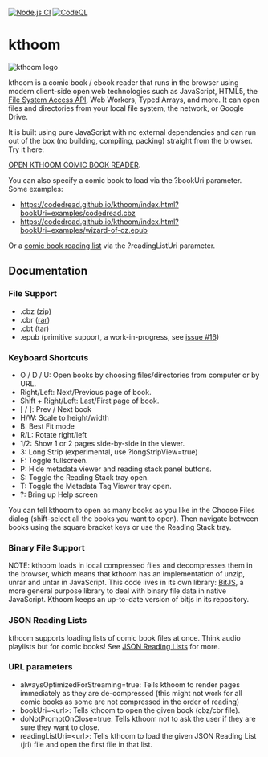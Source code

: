 [![Node.js CI](https://github.com/codedread/kthoom/actions/workflows/node.js.yml/badge.svg)](https://github.com/codedread/kthoom/actions/workflows/node.js.yml)
[![CodeQL](https://github.com/starnowski/posmulten/workflows/CodeQL/badge.svg)](https://github.com/codedread/kthoom/actions/workflows/codeql-analysis.yml)

# kthoom

![kthoom logo](images/logo.svg)

kthoom is a comic book / ebook reader that runs in the browser using modern client-side open web
technologies such as JavaScript, HTML5, the
[File System Access API](https://wicg.github.io/file-system-access/), Web Workers, Typed Arrays,
and more.  It can open files and directories from your local file system, the network, or Google
Drive.

It is built using pure JavaScript with no external dependencies and can run out of the box (no
building, compiling, packing) straight from the browser. Try it here:

[OPEN KTHOOM COMIC BOOK READER](https://codedread.com/kthoom/index.html).

You can also specify a comic book to load via the ?bookUri parameter.  Some examples:

  * https://codedread.github.io/kthoom/index.html?bookUri=examples/codedread.cbz
  * https://codedread.github.io/kthoom/index.html?bookUri=examples/wizard-of-oz.epub

Or a [comic book reading list](https://github.com/codedread/kthoom/tree/master/reading-lists) via
the ?readingListUri parameter.

## Documentation

### File Support

  * .cbz (zip)
  * .cbr ([rar](https://codedread.github.io/bitjs/docs/unrar.html))
  * .cbt (tar)
  * .epub (primitive support, a work-in-progress, see
    [issue #16](https://github.com/codedread/kthoom/issues/16))

### Keyboard Shortcuts
  * O / D / U: Open books by choosing files/directories from computer or by URL.
  * Right/Left: Next/Previous page of book.
  * Shift + Right/Left: Last/First page of book.
  * [ / ]: Prev / Next book
  * H/W: Scale to height/width
  * B: Best Fit mode
  * R/L: Rotate right/left
  * 1/2: Show 1 or 2 pages side-by-side in the viewer.
  * 3: Long Strip (experimental, use ?longStripView=true)
  * F: Toggle fullscreen.
  * P: Hide metadata viewer and reading stack panel buttons.
  * S: Toggle the Reading Stack tray open.
  * T: Toggle the Metadata Tag Viewer tray open.
  * ?: Bring up Help screen

You can tell kthoom to open as many books as you like in the Choose Files dialog (shift-select all
the books you want to open). Then navigate between books using the square bracket keys or use the
Reading Stack tray.

### Binary File Support

NOTE: kthoom loads in local compressed files and decompresses them in the browser, which means that
kthoom has an implementation of unzip, unrar and untar in JavaScript. This code lives in its own
library: [BitJS](https://github.com/codedread/bitjs), a more general purpose library to deal with
binary file data in native JavaScript. Kthoom keeps an up-to-date version of bitjs in its
repository.

### JSON Reading Lists

kthoom supports loading lists of comic book files at once.  Think audio playlists but for comic
books!  See [JSON Reading Lists](https://github.com/codedread/kthoom/tree/master/reading-lists) for
more.

### URL parameters

  * alwaysOptimizedForStreaming=true: Tells kthoom to render pages immediately as they are
    de-compressed (this might not work for all comic books as some are not compressed in the order
    of reading)
  * bookUri=&lt;url&gt;: Tells kthoom to open the given book (cbz/cbr file).
  * doNotPromptOnClose=true: Tells kthoom not to ask the user if they are sure they want to close.
  * readingListUri=&lt;url&gt;: Tells kthoom to load the given JSON Reading List (jrl) file and open
    the first file in that list.

